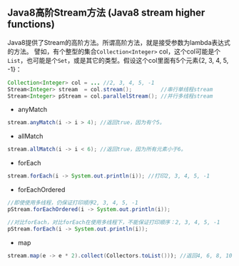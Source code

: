 ## Java8高阶Stream方法 (Java8 stream higher functions)

Java8提供了Stream的高阶方法。所谓高阶方法，就是接受参数为lambda表达式的方法。
譬如，有个整型的集合`Collection<Integer>` col，这个col可能是个`List`，也可能是个`Set`，或是其它的类型。假设这个col里面有5个元素{2, 3, 4, 5, -1}：
```java
Collection<Integer> col = ... //2, 3, 4, 5, -1
Stream<Integer> stream  = col.stream();         //串行单线程stream
Stream<Integer> pStream = col.parallelStream(); //并行多线程stream
```

- anyMatch
```java
stream.anyMatch(i -> i > 4); //返回true，因为有个5。
```

- allMatch
```java
stream.allMatch(i -> i < 6); //返回true，因为所有元素小于6。
```

- forEach
```java
stream.forEach(i -> System.out.println(i)); //打印2, 3, 4, 5, -1
```

- forEachOrdered
```java
//即使使用多线程，仍保证打印顺序2, 3, 4, 5, -1
pStream.forEachOrdered(i -> System.out.println(i)); 

//对比forEach，对比forEach在使用多线程下，不能保证打印顺序：2, 3, 4, 5, -1
pStream.forEach(i -> System.out.println(i)); 
```
- map
```java
stream.map(e -> e * 2).collect(Collectors.toList())); //返回4, 6, 8, 10, -2
```
